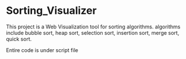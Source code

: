 # Sorting_Visualizer

This project is a Web Visualization tool for sorting algorithms.
algorithms include bubble sort, heap sort, selection sort, insertion sort, merge sort, quick sort.

Entire code is under script file

